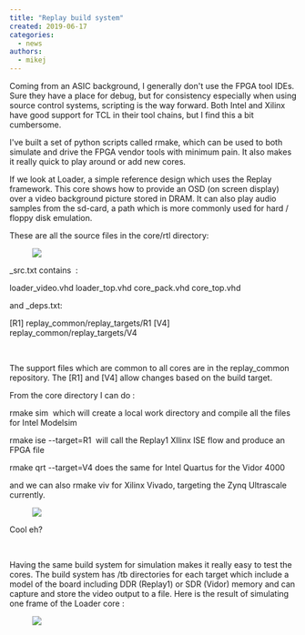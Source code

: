 ```yaml
---
title: "Replay build system"
created: 2019-06-17
categories: 
  - news
authors: 
  - mikej
---
```


Coming from an ASIC background, I generally don't use the FPGA tool IDEs. Sure they have a place for debug, but for consistency especially when using source control systems, scripting is the way forward. Both Intel and Xilinx have good support for TCL in their tool chains, but I find this a bit cumbersome.

I've built a set of python scripts called rmake, which can be used to both simulate and drive the FPGA vendor tools with minimum pain. It also makes it really quick to play around or add new cores.

If we look at Loader, a simple reference design which uses the Replay framework. This core shows how to provide an OSD (on screen display) over a video background picture stored in DRAM. It can also play audio samples from the sd-card, a path which is more commonly used for hard / floppy disk emulation.

These are all the source files in the core/rtl directory:

<figure>

![](@assets/images/loader_files.gif)

</figure>

\_src.txt contains  :

loader\_video.vhd loader\_top.vhd core\_pack.vhd core\_top.vhd

and \_deps.txt:

\[R1\] replay\_common/replay\_targets/R1 \[V4\] replay\_common/replay\_targets/V4

 

The support files which are common to all cores are in the replay\_common repository. The \[R1\] and \[V4\] allow changes based on the build target.

From the core directory I can do :

rmake sim  which will create a local work directory and compile all the files for Intel Modelsim

rmake ise --target=R1  will call the Replay1 XIlinx ISE flow and produce an FPGA file

rmake qrt --target=V4 does the same for Intel Quartus for the Vidor 4000

and we can also rmake viv for Xilinx Vivado, targeting the Zynq Ultrascale currently.

<figure>

![](@assets/images/ladybug_build-1024x654.gif)

</figure>

Cool eh?

 

Having the same build system for simulation makes it really easy to test the cores. The build system has /tb directories for each target which include a model of the board including DDR (Replay1) or SDR (Vidor) memory and can capture and store the video output to a file. Here is the result of simulating one frame of the Loader core :

<figure>

![](@assets/images/vga.gif)

</figure>